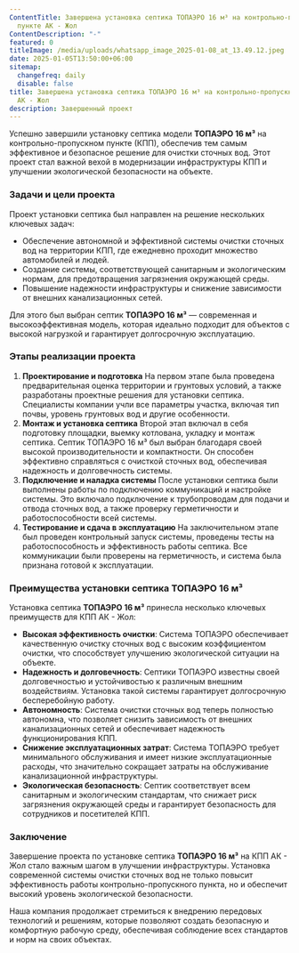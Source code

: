 ```yaml
---
ContentTitle: Завершена установка септика ТОПАЭРО 16 м³ на контрольно-пропускном
  пункте АК - Жол
ContentDescription: "-"
featured: 0
titleImage: /media/uploads/whatsapp_image_2025-01-08_at_13.49.12.jpeg
date: 2025-01-05T13:50:00+06:00
sitemap:
  changefreq: daily
  disable: false
title: Завершена установка септика ТОПАЭРО 16 м³ на контрольно-пропускном пункте
  АК - Жол
description: Завершенный проект
---
```

Успешно завершили установку септика модели **ТОПАЭРО 16 м³** на контрольно-пропускном пункте (КПП), обеспечив тем самым эффективное и безопасное решение для очистки сточных вод. Этот проект стал важной вехой в модернизации инфраструктуры КПП и улучшении экологической безопасности на объекте.

### **Задачи и цели проекта**

Проект установки септика был направлен на решение нескольких ключевых задач:

* Обеспечение автономной и эффективной системы очистки сточных вод на территории КПП, где ежедневно проходит множество автомобилей и людей.
* Создание системы, соответствующей санитарным и экологическим нормам, для предотвращения загрязнения окружающей среды.
* Повышение надежности инфраструктуры и снижение зависимости от внешних канализационных сетей.

Для этого был выбран септик **ТОПАЭРО 16 м³** — современная и высокоэффективная модель, которая идеально подходит для объектов с высокой нагрузкой и гарантирует долгосрочную эксплуатацию.

### **Этапы реализации проекта**

1. **Проектирование и подготовка**
   На первом этапе была проведена предварительная оценка территории и грунтовых условий, а также разработаны проектные решения для установки септика. Специалисты компании учли все параметры участка, включая тип почвы, уровень грунтовых вод и другие особенности.
2. **Монтаж и установка септика**
   Второй этап включал в себя подготовку площадки, выемку котлована, укладку и монтаж септика. Септик ТОПАЭРО 16 м³ был выбран благодаря своей высокой производительности и компактности. Он способен эффективно справляться с очисткой сточных вод, обеспечивая надежность и долговечность системы.
3. **Подключение и наладка системы**
   После установки септика были выполнены работы по подключению коммуникаций и настройке системы. Это включало подключение к трубопроводам для подачи и отвода сточных вод, а также проверку герметичности и работоспособности всей системы.
4. **Тестирование и сдача в эксплуатацию**
   На заключительном этапе был проведен контрольный запуск системы, проведены тесты на работоспособность и эффективность работы септика. Все коммуникации были проверены на герметичность, и система была признана готовой к эксплуатации.

### **Преимущества установки септика ТОПАЭРО 16 м³**

Установка септика **ТОПАЭРО 16 м³** принесла несколько ключевых преимуществ для КПП АК - Жол:

* **Высокая эффективность очистки**: Система ТОПАЭРО обеспечивает качественную очистку сточных вод с высоким коэффициентом очистки, что способствует улучшению экологической ситуации на объекте.
* **Надежность и долговечность**: Септики ТОПАЭРО известны своей долговечностью и устойчивостью к различным внешним воздействиям. Установка такой системы гарантирует долгосрочную бесперебойную работу.
* **Автономность**: Система очистки сточных вод теперь полностью автономна, что позволяет снизить зависимость от внешних канализационных сетей и обеспечивает надежность функционирования КПП.
* **Снижение эксплуатационных затрат**: Система ТОПАЭРО требует минимального обслуживания и имеет низкие эксплуатационные расходы, что значительно сокращает затраты на обслуживание канализационной инфраструктуры.
* **Экологическая безопасность**: Септик соответствует всем санитарным и экологическим стандартам, что снижает риск загрязнения окружающей среды и гарантирует безопасность для сотрудников и посетителей КПП.

### **Заключение**

Завершение проекта по установке септика **ТОПАЭРО 16 м³** на КПП АК - Жол стало важным шагом в улучшении инфраструктуры. Установка современной системы очистки сточных вод не только повысит эффективность работы контрольно-пропускного пункта, но и обеспечит высокий уровень экологической безопасности.

Наша компания  продолжает стремиться к внедрению передовых технологий и решениям, которые позволяют создать безопасную и комфортную рабочую среду, обеспечивая соблюдение всех стандартов и норм на своих объектах.
